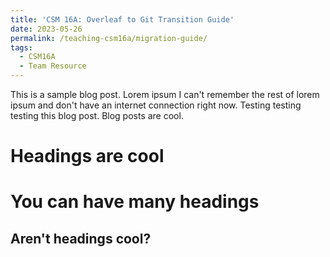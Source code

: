 ```yaml
---
title: 'CSM 16A: Overleaf to Git Transition Guide'
date: 2023-05-26
permalink: /teaching-csm16a/migration-guide/
tags:
  - CSM16A
  - Team Resource
---
```


This is a sample blog post. Lorem ipsum I can't remember the rest of lorem ipsum and don't have an internet connection right now. Testing testing testing this blog post. Blog posts are cool.

Headings are cool
======

You can have many headings
======

Aren't headings cool?
------